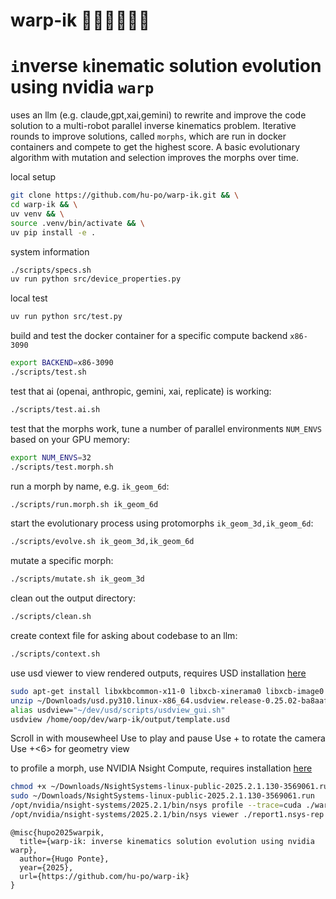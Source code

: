 # warp-ik 🦾🦾🦾🦾🦾🦾

# `i`nverse `k`inematic solution evolution using nvidia `warp`

uses an llm (e.g. claude,gpt,xai,gemini) to rewrite and improve the code solution to a multi-robot parallel inverse kinematics problem. Iterative rounds to improve solutions, called `morphs`, which are run in docker containers and compete to get the highest score. A basic evolutionary algorithm with mutation and selection improves the morphs over time.

local setup

```bash
git clone https://github.com/hu-po/warp-ik.git && \
cd warp-ik && \
uv venv && \
source .venv/bin/activate && \
uv pip install -e .
```

system information

```bash
./scripts/specs.sh
uv run python src/device_properties.py
```

local test

```bash
uv run python src/test.py
```

build and test the docker container for a specific compute backend `x86-3090`

```bash
export BACKEND=x86-3090
./scripts/test.sh
```

test that ai (openai, anthropic, gemini, xai, replicate) is working:

```bash
./scripts/test.ai.sh
```

test that the morphs work, tune a number of parallel environments `NUM_ENVS` based on your GPU memory:

```bash
export NUM_ENVS=32
./scripts/test.morph.sh
```

run a morph by name, e.g. `ik_geom_6d`:

```bash
./scripts/run.morph.sh ik_geom_6d
```

start the evolutionary process using protomorphs `ik_geom_3d,ik_geom_6d`:

```bash
./scripts/evolve.sh ik_geom_3d,ik_geom_6d
```

mutate a specific morph:

```bash
./scripts/mutate.sh ik_geom_3d
```

clean out the output directory:

```bash
./scripts/clean.sh
```

create context file for asking about codebase to an llm:

```bash
./scripts/context.sh
```

use usd viewer to view rendered outputs, requires USD installation [here](https://developer.nvidia.com/usd?sortBy=developer_learning_library%2Fsort%2Ffeatured_in.usd_resources%3Adesc%2Ctitle%3Aasc#section-getting-started)

```bash
sudo apt-get install libxkbcommon-x11-0 libxcb-xinerama0 libxcb-image0 libxcb-shape0 libxcb-render-util0 libxcb-icccm4 libxcb-keysyms1
unzip ~/Downloads/usd.py310.linux-x86_64.usdview.release-0.25.02-ba8aaf1f.zip -d ~/dev/usd
alias usdview="~/dev/usd/scripts/usdview_gui.sh"
usdview /home/oop/dev/warp-ik/output/template.usd
```

Scroll in with mousewheel
Use <space> to play and pause
Use <alt>+<left click> to rotate the camera
Use <ctrl>+<6> for geometry view

to profile a morph, use NVIDIA Nsight Compute, requires installation [here](https://developer.nvidia.com/nsight-systems/get-started)

```bash
chmod +x ~/Downloads/NsightSystems-linux-public-2025.2.1.130-3569061.run
sudo ~/Downloads/NsightSystems-linux-public-2025.2.1.130-3569061.run
/opt/nvidia/nsight-systems/2025.2.1/bin/nsys profile --trace=cuda ./warp_ik/src/morph.py
/opt/nvidia/nsight-systems/2025.2.1/bin/nsys viewer ./report1.nsys-rep
```

```
@misc{hupo2025warpik,
  title={warp-ik: inverse kinematics solution evolution using nvidia warp},
  author={Hugo Ponte},
  year={2025},
  url={https://github.com/hu-po/warp-ik}
}
```
